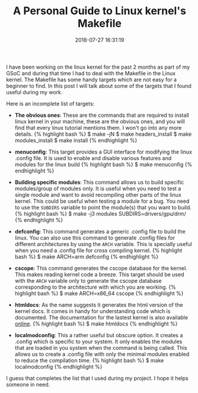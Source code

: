﻿---
layout:     post
title:      "A Personal Guide to Linux kernel's Makefile" 
date:       2018-07-27 16:31:19
excerpt_separator: <!--more-->
categories: Programming 
tags: [GSoC, Programming, linux]
comments:   true

---

I have been working on the linux kernel for the past 2 months as part of my GSoC and during that time I had to deal with the Makefile
in the Linux kernel. The Makefile has some handy targets which are not easy for a beginner to find. In this post I will talk
about some of the targets that I found useful during my work. 
<!--more-->

Here is an incomplete list of targets: 

* **The obvious ones**: These are the commands that are required to install linux kernel in your machine, these are the obvious ones, and you will find that every
    linux tutorial mentions them. I won't go into any more details. 
{% highlight bash %}
$ make -jN
$ make headers_install
$ make modules_install
$ make install
{% endhighlight %}

* **menuconfig**: This target provides a GUI interface for modifying the linux .config file. It is used to enable and disable various features and
    modules for the linux build
{% highlight bash %}
$ make menuconfig 
{% endhighlight %}

* **Building specific modules**: This command allows us to build specific modules/group of modules only. It is useful when you need
    to test a single module and want to avoid recompiling other parts of the linux kernel. This could be useful when testing a module for a
    bug. You need to use the `SUBDIRS` variable to point the module(s) that you want to build.
{% highlight bash %}
$ make -j3 modules SUBDIRS=drivers/gpu/drm/
{% endhighlight %}

* **defconfig**: This command generates a generic .config file to build the linux. You can also use this command to generate .config files for
    different architectures by using the `ARCH` variable. This is specially useful when you need a .config file for cross compiling kernel. 
{% highlight bash %}
$ make ARCH=arm defconfig
{% endhighlight %}

* **cscope**: This command generates the cscope database for the kernel. This makes reading kernel code a breeze. This target should be used
    with the `ARCH` variable only to generate the cscope database corresponding to the architecture with which you are working.
{% highlight bash %}
$ make ARCH=x86_64 cscope 
{% endhighlight %}

* **htmldocs**: As the name suggests it generates the html version of the kernel docs. It comes in handy for understanding code which is
    documented. The documentation for the lastest kernel is also available [online](https://www.kernel.org/doc/html/latest/). 
{% highlight bash %}
$ make htmldocs 
{% endhighlight %}

* **localmodconfig**: This a rather useful but obscure option. It creates a .config which is specific to your system. It only enables the
    modules that are loaded in you system when the command is being called. This allows us to create a .config file with only the minimal modules enabled
    to reduce the compilation time.
{% highlight bash %}
$ make localmodconfig 
{% endhighlight %}

I guess that completes the list that I used during my project. I hope it helps someone in need.
